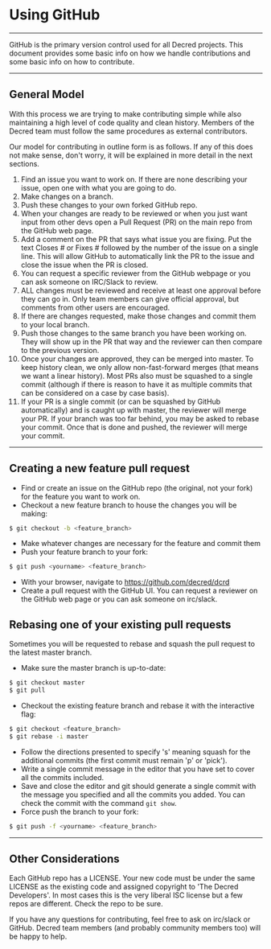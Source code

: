 # <i class="fa fa-github"></i> Using GitHub

---

GitHub is the primary version control used for all Decred projects. This document provides some basic info on how we handle contributions and some basic info on how to contribute.

---

## General Model

With this process we are trying to make contributing simple while also maintaining a high level of code quality and clean history. Members of the Decred team must follow the same procedures as external contributors.

Our model for contributing in outline form is as follows. If any of this does not make sense, don't worry, it will be explained in more detail in the next sections.

1. Find an issue you want to work on. If there are none describing your issue, open one with what you are going to do.
1. Make changes on a branch.
1. Push these changes to your own forked GitHub repo.
1. When your changes are ready to be reviewed or when you just want input from other devs open a Pull Request (PR) on the main repo from the GitHub web page.
1. Add a comment on the PR that says what issue you are fixing. Put the text Closes # or Fixes # followed by the number of the issue on a single line. This will allow GitHub to automatically link the PR to the issue and close the issue when the PR is closed.
1. You can request a specific reviewer from the GitHub webpage or you can ask someone on IRC/Slack to review.
1. ALL changes must be reviewed and receive at least one approval before they can go in. Only team members can give official approval, but comments from other users are encouraged.
1. If there are changes requested, make those changes and commit them to your local branch.
1. Push those changes to the same branch you have been working on. They will show up in the PR that way and the reviewer can then compare to the previous version.
1. Once your changes are approved, they can be merged into master. To keep history clean, we only allow non-fast-forward merges (that means we want a linear history). Most PRs also must be squashed to a single commit (although if there is reason to have it as multiple commits that can be considered on a case by case basis).
1. If your PR is a single commit (or can be squashed by GitHub automatically) and is caught up with master, the reviewer will merge your PR. If your branch was too far behind, you may be asked to rebase your commit. Once that is done and pushed, the reviewer will merge your commit.

---

## Creating a new feature pull request 
- Find or create an issue on the GitHub repo (the original, not your fork) for the feature you want to work on.
- Checkout a new feature branch to house the changes you will be making:

```bash
$ git checkout -b <feature_branch>
```
- Make whatever changes are necessary for the feature and commit them
- Push your feature branch to your fork:

```bash
$ git push <yourname> <feature_branch>
```
- With your browser, navigate to https://github.com/decred/dcrd
- Create a pull request with the GitHub UI. You can request a reviewer on the GitHub web page or you can ask someone on irc/slack.

## Rebasing one of your existing pull requests 

Sometimes you will be requested to rebase and squash the pull request to the latest master branch.

- Make sure the master branch is up-to-date:

```bash
$ git checkout master
$ git pull
```
- Checkout the existing feature branch and rebase it with the interactive flag:

```bash
$ git checkout <feature_branch>
$ git rebase -i master
```
- Follow the directions presented to specify 's' meaning squash for the additional commits (the first commit must remain 'p' or 'pick').
- Write a single commit message in the editor that you have set to cover all the commits included.
- Save and close the editor and git should generate a single commit with the message you specified and all the commits you added. You can check the commit with the command ```git show```.
- Force push the branch to your fork:

```bash
$ git push -f <yourname> <feature_branch>
```

---

## Other Considerations 

Each GitHub repo has a LICENSE. Your new code must be under the same LICENSE as the existing code and assigned copyright to 'The Decred Developers'. In most cases this is the very liberal ISC license but a few repos are different. Check the repo to be sure.

If you have any questions for contributing, feel free to ask on irc/slack or GitHub. Decred team members (and probably community members too) will be happy to help.
